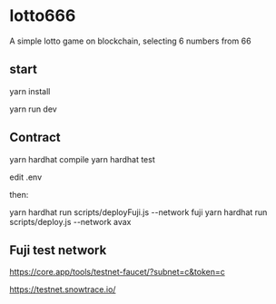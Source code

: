 # lotto666

A simple lotto game on blockchain, selecting 6 numbers from 66

## start

yarn install

yarn run dev

## Contract

yarn hardhat compile
yarn hardhat test

edit .env

then:

yarn hardhat run scripts/deployFuji.js --network fuji
yarn hardhat run scripts/deploy.js --network avax

## Fuji test network

https://core.app/tools/testnet-faucet/?subnet=c&token=c

https://testnet.snowtrace.io/
